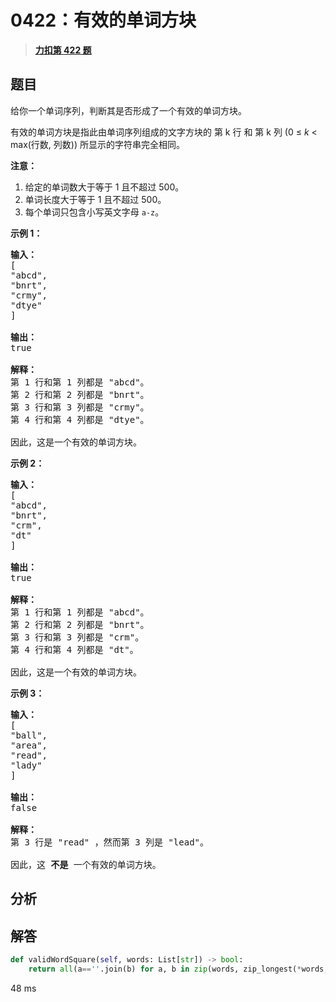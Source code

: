 # 0422：有效的单词方块


> <u>**[力扣第 422 题](https://leetcode.cn/problems/valid-word-square/)**</u>

## 题目

<p>给你一个单词序列，判断其是否形成了一个有效的单词方块。</p>

<p>有效的单词方块是指此由单词序列组成的文字方块的 第 k 行 和 第 k 列 (0 &le; <em>k</em> &lt; max(行数, 列数)) 所显示的字符串完全相同。</p>

<p><strong>注意：</strong></p>

<ol>
<li>给定的单词数大于等于 1 且不超过 500。</li>
<li>单词长度大于等于 1 且不超过 500。</li>
<li>每个单词只包含小写英文字母 <code>a-z</code>。</li>
</ol>



<p><strong>示例 1：</strong></p>

<pre><strong>输入：</strong>
[
&quot;abcd&quot;,
&quot;bnrt&quot;,
&quot;crmy&quot;,
&quot;dtye&quot;
]

<strong>输出：</strong>
true

<strong>解释：</strong>
第 1 行和第 1 列都是 &quot;abcd&quot;。
第 2 行和第 2 列都是 &quot;bnrt&quot;。
第 3 行和第 3 列都是 &quot;crmy&quot;。
第 4 行和第 4 列都是 &quot;dtye&quot;。

因此，这是一个有效的单词方块。
</pre>



<p><strong>示例 2：</strong></p>

<pre><strong>输入：</strong>
[
&quot;abcd&quot;,
&quot;bnrt&quot;,
&quot;crm&quot;,
&quot;dt&quot;
]

<strong>输出：</strong>
true

<strong>解释：</strong>
第 1 行和第 1 列都是 &quot;abcd&quot;。
第 2 行和第 2 列都是 &quot;bnrt&quot;。
第 3 行和第 3 列都是 &quot;crm&quot;。
第 4 行和第 4 列都是 &quot;dt&quot;。

因此，这是一个有效的单词方块。
</pre>



<p><strong>示例 3：</strong></p>

<pre><strong>输入：</strong>
[
&quot;ball&quot;,
&quot;area&quot;,
&quot;read&quot;,
&quot;lady&quot;
]

<strong>输出：</strong>
false

<strong>解释：</strong>
第 3 行是 &quot;read&quot; ，然而第 3 列是 &quot;lead&quot;。

因此，这 <strong>不是</strong> 一个有效的单词方块。
</pre>




## 分析

## 解答

```python
def validWordSquare(self, words: List[str]) -> bool:
	return all(a==''.join(b) for a, b in zip(words, zip_longest(*words, fillvalue='')))
```

48 ms
